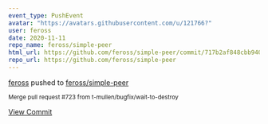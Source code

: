 ```yaml
---
event_type: PushEvent
avatar: "https://avatars.githubusercontent.com/u/121766?"
user: feross
date: 2020-11-11
repo_name: feross/simple-peer
html_url: https://github.com/feross/simple-peer/commit/717b2af848cbb9405121c5ff0ad6559e9064ff3a
repo_url: https://github.com/feross/simple-peer
---
```


<a href='https://github.com/feross' target='_blank'>feross</a> pushed to <a href='https://github.com/feross/simple-peer' target='_blank'>feross/simple-peer</a>

<small>Merge pull request #723 from t-mullen/bugfix/wait-to-destroy</small>

<a href='https://github.com/feross/simple-peer/commit/717b2af848cbb9405121c5ff0ad6559e9064ff3a' target='_blank'>View Commit</a>